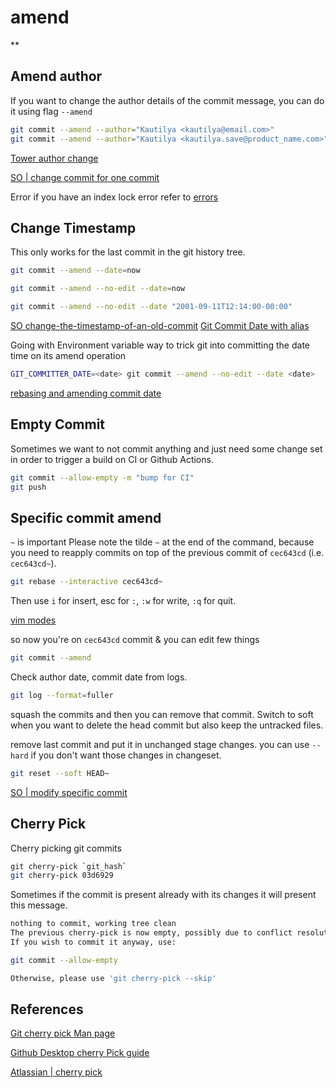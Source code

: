 # amend
**


## Amend author

If you want to change the author details of the commit message, you can do it using flag `--amend`

```sh
git commit --amend --author="Kautilya <kautilya@email.com>"
git commit --amend --author="Kautilya <kautilya.save@product_name.com>"
```


[Tower author change](https://www.git-tower.com/learn/git/faq/change-author-name-email/)

[SO | change commit for one commit ](https://stackoverflow.com/questions/3042437/how-to-change-the-commit-author-for-one-specific-commit)

Error if you have an index lock error refer to [errors](git/errors.md)

## Change Timestamp


This only works for the last commit in the git history tree.

```bash
git commit --amend --date=now

git commit --amend --no-edit --date=now

git commit --amend --no-edit --date "2001-09-11T12:14:00-00:00"
```

[SO change-the-timestamp-of-an-old-commit](https://stackoverflow.com/questions/454734/how-can-one-change-the-timestamp-of-an-old-commit-in-git)
[Git Commit Date with alias](https://dev.to/itsmohamedyahia/how-to-change-a-git-commit-date-for-beginners-40ge)

Going with Environment variable way to trick git into committing the date time on its amend operation
```sh
GIT_COMMITTER_DATE=<date> git commit --amend --no-edit --date <date>
```
[rebasing and amending commit date](https://sabe.io/blog/change-date-git-commit)

## Empty Commit 

Sometimes we want to not commit anything and just need some change set in order to trigger a build on CI or Github Actions.

```sh
git commit --allow-empty -m "bump for CI"
git push 
```


## Specific commit amend 

`~` is important 
Please note the tilde `~` at the end of the command, because you need to reapply commits on top of the previous commit of `cec643cd` (i.e. `cec643cd~`).

```sh
git rebase --interactive cec643cd~
```

Then use `i` for insert, esc for `:`, `:w` for write, `:q` for quit.

[vim modes](modes.md)

so now you're on `cec643cd` commit & you can edit few things

```sh
git commit --amend
```

Check author date, commit date from logs.
```sh
git log --format=fuller
```
squash the commits and then you can remove that commit.
Switch to soft when you want to delete the head commit but also keep the untracked files.

remove last commit and put it in unchanged stage changes.
you can use `--hard` if you don't want those changes in changeset.

```sh
git reset --soft HEAD~
```


[SO | modify specific commit](https://stackoverflow.com/questions/1186535/how-do-i-modify-a-specific-commit)

## Cherry Pick

Cherry picking git commits

```sh
git cherry-pick `git_hash`
git cherry-pick 03d6929
```

Sometimes if the commit is present already with its changes it will present this message.

```sh
nothing to commit, working tree clean
The previous cherry-pick is now empty, possibly due to conflict resolution.
If you wish to commit it anyway, use:

git commit --allow-empty

Otherwise, please use 'git cherry-pick --skip'
```




## References

[Git cherry pick Man page](https://git-scm.com/docs/git-cherry-pick)

[Github Desktop cherry Pick guide](https://docs.github.com/en/desktop/managing-commits/cherry-picking-a-commit-in-github-desktop)

[Atlassian | cherry pick](https://www.atlassian.com/git/tutorials/cherry-pick)